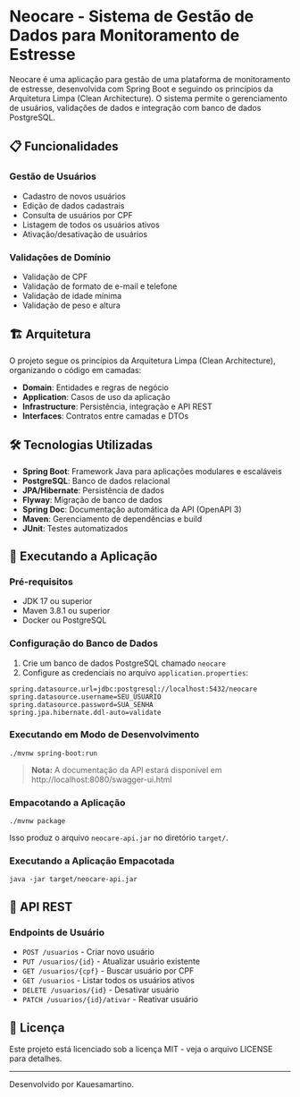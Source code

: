 # Neocare - Sistema de Gestão de Dados para Monitoramento de Estresse

Neocare é uma aplicação para gestão de uma plataforma de monitoramento de estresse, desenvolvida com Spring Boot e seguindo os princípios da Arquitetura Limpa (Clean Architecture). O sistema permite o gerenciamento de usuários, validações de dados e integração com banco de dados PostgreSQL.

## 📋 Funcionalidades

### Gestão de Usuários
- Cadastro de novos usuários
- Edição de dados cadastrais
- Consulta de usuários por CPF
- Listagem de todos os usuários ativos
- Ativação/desativação de usuários

### Validações de Domínio
- Validação de CPF
- Validação de formato de e-mail e telefone
- Validação de idade mínima
- Validação de peso e altura

## 🏗️ Arquitetura

O projeto segue os princípios da Arquitetura Limpa (Clean Architecture), organizando o código em camadas:

- **Domain**: Entidades e regras de negócio
- **Application**: Casos de uso da aplicação
- **Infrastructure**: Persistência, integração e API REST
- **Interfaces**: Contratos entre camadas e DTOs

## 🛠️ Tecnologias Utilizadas

- **Spring Boot**: Framework Java para aplicações modulares e escaláveis
- **PostgreSQL**: Banco de dados relacional
- **JPA/Hibernate**: Persistência de dados
- **Flyway**: Migração de banco de dados
- **Spring Doc**: Documentação automática da API (OpenAPI 3)
- **Maven**: Gerenciamento de dependências e build
- **JUnit**: Testes automatizados

## 🚀 Executando a Aplicação

### Pré-requisitos
- JDK 17 ou superior
- Maven 3.8.1 ou superior
- Docker ou PostgreSQL

### Configuração do Banco de Dados
1. Crie um banco de dados PostgreSQL chamado `neocare`
2. Configure as credenciais no arquivo `application.properties`:

```properties
spring.datasource.url=jdbc:postgresql://localhost:5432/neocare
spring.datasource.username=SEU_USUARIO
spring.datasource.password=SUA_SENHA
spring.jpa.hibernate.ddl-auto=validate
```

### Executando em Modo de Desenvolvimento
```shell
./mvnw spring-boot:run
```

> **Nota:** A documentação da API estará disponível em http://localhost:8080/swagger-ui.html

### Empacotando a Aplicação
```shell
./mvnw package
```

Isso produz o arquivo `neocare-api.jar` no diretório `target/`.

### Executando a Aplicação Empacotada
```shell
java -jar target/neocare-api.jar
```

## 📡 API REST

### Endpoints de Usuário
- `POST /usuarios` - Criar novo usuário
- `PUT /usuarios/{id}` - Atualizar usuário existente
- `GET /usuarios/{cpf}` - Buscar usuário por CPF
- `GET /usuarios` - Listar todos os usuários ativos
- `DELETE /usuarios/{id}` - Desativar usuário
- `PATCH /usuarios/{id}/ativar` - Reativar usuário

## 📄 Licença
Este projeto está licenciado sob a licença MIT - veja o arquivo LICENSE para detalhes.

---

Desenvolvido por Kauesamartino.
